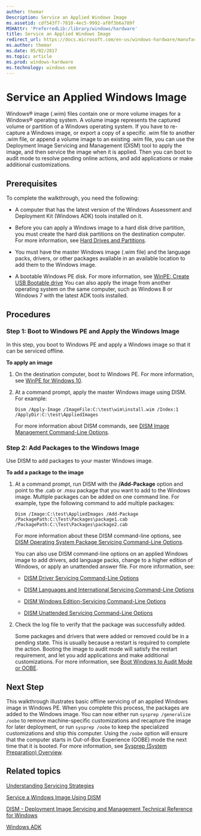 ```yaml
---
author: themar
Description: Service an Applied Windows Image
ms.assetid: cdf543f7-7810-4ec5-9992-af0f3b6a789f
MSHAttr: 'PreferredLib:/library/windows/hardware'
title: Service an Applied Windows Image
redirect_url: https://docs.microsoft.com/en-us/windows-hardware/manufacture/desktop/mount-and-modify-a-windows-image-using-dism
ms.author: themar
ms.date: 05/02/2017
ms.topic: article
ms.prod: windows-hardware
ms.technology: windows-oem
---
```


# Service an Applied Windows Image


Windows® image (.wim) files contain one or more volume images for a Windows® operating system. A volume image represents the captured volume or partition of a Windows operating system. If you have to re-capture a Windows image, or export a copy of a specific .wim file to another .wim file, or append a volume image to an existing .wim file, you can use the Deployment Image Servicing and Management (DISM) tool to apply the image, and then service the image when it is applied. Then you can boot to audit mode to resolve pending online actions, and add applications or make additional customizations.

## <span id="Prerequisites"></span><span id="prerequisites"></span><span id="PREREQUISITES"></span>Prerequisites


To complete the walkthrough, you need the following:

-   A computer that has the latest version of the Windows Assessment and Deployment Kit (Windows ADK) tools installed on it.

-   Before you can apply a Windows image to a hard disk drive partition, you must create the hard disk partitions on the destination computer. For more information, see [Hard Drives and Partitions](hard-drives-and-partitions.md).

-   You must have the master Windows image (.wim file) and the language packs, drivers, or other packages available in an available location to add them to the Windows image.

-   A bootable Windows PE disk. For more information, see [WinPE: Create USB Bootable drive](winpe-create-usb-bootable-drive.md) You can also apply the image from another operating system on the same computer, such as Windows 8 or Windows 7 with the latest ADK tools installed.

## <span id="Procedures"></span><span id="procedures"></span><span id="PROCEDURES"></span>Procedures


### <span id="Step_1__Boot_to_Windows_PE_and_Apply_the_Windows_Image"></span><span id="step_1__boot_to_windows_pe_and_apply_the_windows_image"></span><span id="STEP_1__BOOT_TO_WINDOWS_PE_AND_APPLY_THE_WINDOWS_IMAGE"></span>Step 1: Boot to Windows PE and Apply the Windows Image

In this step, you boot to Windows PE and apply a Windows image so that it can be serviced offline.

**To apply an image**

1.  On the destination computer, boot to Windows PE. For more information, see [WinPE for Windows 10](winpe-intro.md).

2.  At a command prompt, apply the master Windows image using DISM. For example:

    ```
    Dism /Apply-Image /ImageFile:C:\test\wim\install.wim /Index:1 /ApplyDir:C:\test\AppliedImages
    ```

    For more information about DISM commands, see [DISM Image Management Command-Line Options](dism-image-management-command-line-options-s14.md).

### <span id="Step_2__Add_Packages_to_the_Windows_Image"></span><span id="step_2__add_packages_to_the_windows_image"></span><span id="STEP_2__ADD_PACKAGES_TO_THE_WINDOWS_IMAGE"></span>Step 2: Add Packages to the Windows Image

Use DISM to add packages to your master Windows image.

**To add a package to the image**

1.  At a command prompt, run DISM with the **/Add-Package** option and point to the .cab or .msu package that you want to add to the Windows image. Multiple packages can be added on one command line. For example, type the following command to add multiple packages:

    ```
    Dism /Image:C:\test\AppliedImages /Add-Package /PackagePath:C:\Test\Packages\package1.cab /PackagePath:C:\Test\Packages\package2.cab 
    ```

    For more information about these DISM command-line options, see [DISM Operating System Package Servicing Command-Line Options](dism-operating-system-package-servicing-command-line-options.md).

    You can also use DISM command-line options on an applied Windows image to add drivers, add language packs, change to a higher edition of Windows, or apply an unattended answer file. For more information, see:

    -   [DISM Driver Servicing Command-Line Options](dism-driver-servicing-command-line-options-s14.md)

    -   [DISM Languages and International Servicing Command-Line Options](dism-languages-and-international-servicing-command-line-options.md)

    -   [DISM Windows Edition-Servicing Command-Line Options](dism-windows-edition-servicing-command-line-options.md)

    -   [DISM Unattended Servicing Command-Line Options](dism-unattended-servicing-command-line-options.md)

2.  Check the log file to verify that the package was successfully added.

    Some packages and drivers that were added or removed could be in a pending state. This is usually because a restart is required to complete the action. Booting the image to audit mode will satisfy the restart requirement, and let you add applications and make additional customizations. For more information, see [Boot Windows to Audit Mode or OOBE](boot-windows-to-audit-mode-or-oobe.md).

## <span id="Next_Step"></span><span id="next_step"></span><span id="NEXT_STEP"></span>Next Step


This walkthrough illustrates basic offline servicing of an applied Windows image in Windows PE. When you complete this process, the packages are added to the Windows image. You can now either run `sysprep /generalize /oobe` to remove machine-specific customizations and recapture the image for later deployment, or run `sysprep /oobe` to keep the specialized customizations and ship this computer. Using the `/oobe` option will ensure that the computer starts in Out-of-Box Experience (OOBE) mode the next time that it is booted. For more information, see [Sysprep (System Preparation) Overview](sysprep--system-preparation--overview.md).

## <span id="related_topics"></span>Related topics


[Understanding Servicing Strategies](understanding-servicing-strategies.md)

[Service a Windows Image Using DISM](service-a-windows-image-using-dism.md)

[DISM - Deployment Image Servicing and Management Technical Reference for Windows](dism---deployment-image-servicing-and-management-technical-reference-for-windows.md)

[Windows ADK](http://go.microsoft.com/fwlink/p/?linkid=526803)

 

 






